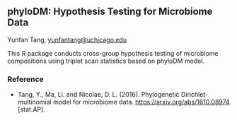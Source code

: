 ## phyloDM: Hypothesis Testing for Microbiome Data
Yunfan Tang, yunfantang@uchicago.edu

This R package conducts cross-group hypothesis testing of microbiome compositions using triplet scan statistics based on phyloDM model.

### Reference
* Tang, Y., Ma, Li. and Nicolae, D. L. (2016). Phylogenetic Dirichlet-multinomial model for microbiome data. https://arxiv.org/abs/1610.08974 [stat.AP].

